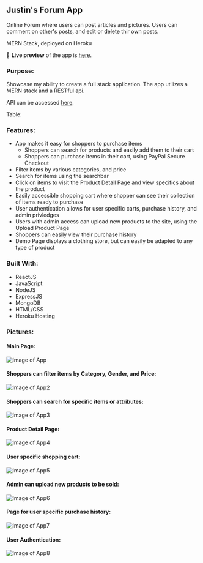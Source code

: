 ## Justin's Forum App
Online Forum where users can post articles and pictures. 
Users can comment on other's posts, and edit or delete thir own posts.

MERN Stack, deployed on Heroku

🔗 **Live preview** of the app is [here](https://justins-forum.herokuapp.com/).

### Purpose: ###
Showcase my ability to create a full stack application. The app utilizes a MERN stack and a RESTful api.

API can be accessed [here](https://justins-forum-api.herokuapp.com/).

Table:
<Table>




### Features: ###

* App makes it easy for shoppers to purchase items
  * Shoppers can search for products and easily add them to their cart
  * Shoppers can purchase items in their cart, using PayPal Secure Checkout
* Filter items by various categories, and price
* Search for items using the searchbar
* Click on items to visit the Product Detail Page and view specifics about the product
* Easily accessible shopping cart where shopper can see their collection of items ready to purchase
* User authentication allows for user specific carts, purchase history, and admin privledges
* Users with admin access can upload new products to the site, using the Upload Product Page
* Shoppers can easily view their purchase history
* Demo Page displays a clothing store, but can easily be adapted to any type of product

### Built With: ###

* ReactJS
* JavaScript
* NodeJS
* ExpressJS
* MongoDB
* HTML/CSS
* Heroku Hosting

### Pictures: ###

#### Main Page: ####
![Image of App](./images/Readme1.png)
#### Shoppers can filter items by Category, Gender, and Price: #### 
![Image of App2](./images/Readme2.png)
#### Shoppers can search for specific items or attributes: #### 
![Image of App3](./images/Readme3.png)
#### Product Detail Page: #### 
![Image of App4](./images/Readme4.png)
#### User specific shopping cart: #### 
![Image of App5](./images/Readme5.png)
#### Admin can upload new products to be sold: #### 
![Image of App6](./images/Readme6.png)
#### Page for user specific purchase history: #### 
![Image of App7](./images/Readme7.png)
#### User Authentication: #### 
![Image of App8](./images/Readme8.png)

